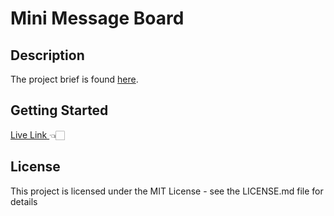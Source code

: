 # Mini Message Board

## Description

The project brief is found <a href="https://www.theodinproject.com/lessons/nodejs-mini-message-board">here</a>.

## Getting Started

<a href="https://breadcrumbs.fly.dev/" target="_blank"> Live Link </a> 👈🏻
<br/>

## License

This project is licensed under the MIT License - see the LICENSE.md file for details
